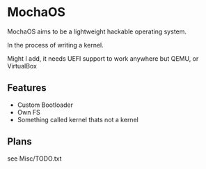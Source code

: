 # MochaOS

MochaOS aims to be a lightweight hackable operating system.

In the process of writing a kernel.

Might I add, it needs UEFI support to work anywhere but QEMU, or VirtualBox

## Features

- Custom Bootloader
- Own FS
- Something called kernel thats not a kernel

## Plans

see Misc/TODO.txt

